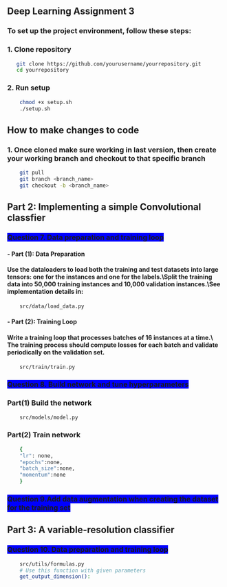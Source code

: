 ## Deep Learning Assignment 3

### To set up the project environment, follow these steps:

### 1. Clone repository
```bash
   git clone https://github.com/yourusername/yourrepository.git
   cd yourrepository
```
### 2. Run setup
```bash
    chmod +x setup.sh
    ./setup.sh
```
## How to make changes to code
### 1. Once cloned make sure working in last version, then create your working branch and checkout to that specific branch
```bash
    git pull
    git branch <branch_name>
    git checkout -b <branch_name>
```

## Part 2: Implementing a simple Convolutional classfier


### <span style="background-color:blue;">Question 7. Data preparation and training loop</span>


#### - Part (1): Data Preparation
#### Use the dataloaders to load both the training and test datasets into large tensors: one for the instances and one for the labels.\Split the training data into 50,000 training instances and 10,000 validation instances.\See implementation details in:
```bash
    src/data/load_data.py
```

#### - Part (2): Training Loop
#### Write a training loop that processes batches of 16 instances at a time.\ The training process should compute losses for each batch and validate periodically on the validation set.
```bash
    src/train/train.py
```
### <span style="background-color:blue;">Question 8. Build network and tune hyperparameters</span>
### Part(1) Build the network
```bash
    src/models/model.py
```
### Part(2) Train network
```bash
    {
    "lr": none,
    "epochs":none,
    "batch_size":none,
    "momentum":none
    }
```
### <span style="background-color:blue;">Question 9.Add data augmentation when creating the dataset for the training set</span>



## Part 3: A variable-resolution classifier
### <span style="background-color:blue;">Question 10. Data preparation and training loop</span>
```bash
    src/utils/formulas.py
    # Use this function with given parameters
    get_output_dimension():
```